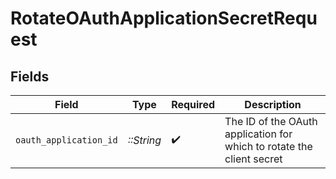 # RotateOAuthApplicationSecretRequest


## Fields

| Field                                                                 | Type                                                                  | Required                                                              | Description                                                           |
| --------------------------------------------------------------------- | --------------------------------------------------------------------- | --------------------------------------------------------------------- | --------------------------------------------------------------------- |
| `oauth_application_id`                                                | *::String*                                                            | :heavy_check_mark:                                                    | The ID of the OAuth application for which to rotate the client secret |